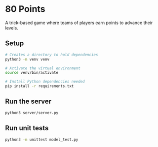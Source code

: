 # 80 Points

A trick-based game where teams of players earn points to advance their levels.

## Setup 

```bash
# Creates a directory to hold dependencies
python3 -m venv venv

# Activate the virtual environment
source venv/bin/activate

# Install Python dependencies needed
pip install -r requirements.txt
```

## Run the server

```bash
python3 server/server.py
```

## Run unit tests

```bash
python3 -m unittest model_test.py
```